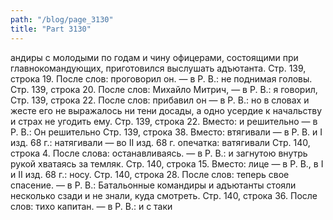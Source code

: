 ```yaml
---
path: "/blog/page_3130"
title: "Part 3130"
---
```


андиры с молодыми по годам и чину офицерами, состоящими при главнокомандующих, приготовился выслушать адъютанта.
Стр. 139, строка 19.
После слов: проговорил он. — в Р. В.: не поднимая головы.
Стр. 139, строка 20.
После слов: Михайло Митрич, — в Р. В.: я говорил,
Стр. 139, строка 22.
После слов: прибавил он — в Р. В.: но в словах и жесте его не выражалось ни тени досады, а одно усердие к начальству и страх не угодить ему.
Стр. 139, строка 22.
Вместо: и решительно — в Р. В.: Он решительно
Стр. 139, строка 38.
Вместо: втягивали — в Р. В. и I изд. 68 г.: натягивали — во II изд. 68 г. опечатка: ватягивали
Стр. 140, строка 4.
После слова: останавливаясь. — в Р. В.: и загнутою внутрь рукой хватаясь за темляк.
Стр. 140, строка 15.
Вместо: лице — в Р. В., в I и II изд. 68 г.: носу.
Стр. 140, строка 28.
После слов: теперь свое спасение. — в Р. В.: Батальонные командиры и адъютанты стояли несколько сзади и не знали, куда смотреть.
Стр. 140, строка 36.
После слов: тихо капитан. — в Р. В.: и с таки
